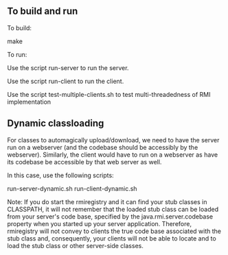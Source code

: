 
To build and run
----------------

To build: 

make

To run:

Use the script run-server to run the server.

Use the script run-client to run the client.

Use the script test-multiple-clients.sh to test multi-threadedness of RMI implementation


Dynamic classloading
--------------------

For classes to automagically upload/download, we need to have the server run on a webserver
(and the codebase should be accessibly by the webserver). Similarly, the client would have to
run on a webserver as have its codebase be accessible by that web server as well.

In this case, use the following scripts:

run-server-dynamic.sh
run-client-dynamic.sh


Note: If you do start the rmiregistry and it can find your stub classes in CLASSPATH, it will not
remember that the loaded stub class can be loaded from your server's code base, specified by
the java.rmi.server.codebase property when you started up your server application. Therefore,
rmiregistry will not convey to clients the true code base associated with the stub class
and, consequently, your clients will not be able to locate and to load the stub class or other
server-side classes.



